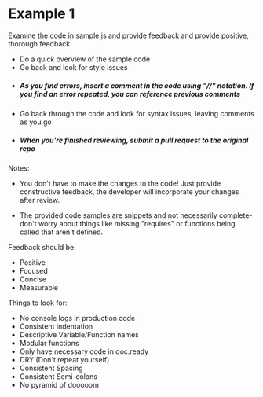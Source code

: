 # Example 1

Examine the code in sample.js and provide feedback and provide positive, thorough feedback.

- Do a quick overview of the sample code
- Go back and look for style issues
- ##### As you find errors, insert a comment in the code using "//" notation. If you find an error repeated, you can reference previous comments
- Go back through the code and look for syntax issues, leaving comments as you go
- ##### When you're finished reviewing, submit a pull request to the original repo  

Notes:
- You don't have to make the changes to the code! Just provide constructive feedback, the developer will incorporate your changes after review.

- The provided code samples are snippets and not necessarily complete- don't worry about things like missing "requires" or functions being called that aren't defined.

Feedback should be:
- Positive
- Focused
- Concise
- Measurable

Things to look for:

- No console logs in production code
- Consistent indentation
- Descriptive Variable/Function names
- Modular functions
- Only have necessary code in doc.ready
- DRY (Don't repeat yourself)
- Consistent Spacing
- Consistent Semi-colons
- No pyramid of dooooom
